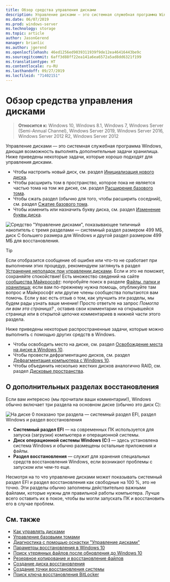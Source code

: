 ```yaml
---
title: Обзор средства управления дисками
description: Управление дисками — это системная служебная программа Windows, которая позволяет выполнять дополнительные задачи хранилища, среди которых — инициализация нового диска, расширение томов, сжатие разделов и изменение буквы диска.
ms.date: 06/07/2019
ms.prod: windows-server
ms.technology: storage
ms.topic: article
author: JasonGerend
manager: brianlic
ms.author: jgerend
ms.openlocfilehash: 46ed1256ed9039311939f9de12ea46416443be9c
ms.sourcegitcommit: 6aff3d88ff22ea141a6ea6572a5ad8dd6321f199
ms.translationtype: HT
ms.contentlocale: ru-RU
ms.lasthandoff: 09/27/2019
ms.locfileid: "71402151"
---
```

# <a name="overview-of-disk-management"></a>Обзор средства управления дисками

> **Относится к:** Windows 10, Windows 8.1, Windows 7, Windows Server (Semi-Annual Channel), Windows Server 2019, Windows Server 2016, Windows Server 2012 R2, Windows Server 2012

Управление дисками — это системная служебная программа Windows, дающая возможность выполнять дополнительные задачи хранилища. Ниже приведены некоторые задачи, которые хорошо подходят для управления дисками.

- Чтобы настроить новый диск, см. раздел [Инициализация нового диска](initialize-new-disks.md).
- Чтобы расширить том в пространство, которое пока не является частью тома на том же диске, см. раздел [Расширение базового тома](extend-a-basic-volume.md).
- Чтобы сжать раздел (обычно для того, чтобы расширить соседний), см. раздел [Сжатие базового тома](shrink-a-basic-volume.md).
- Чтобы изменить или назначить букву диска, см. раздел [Изменение буквы диска](change-a-drive-letter.md).

![Средство "Управление дисками", показывающее типичный накопитель с тремя разделами — системный раздел размером 499 МБ, диск C большего размера для Windows и другой раздел размером 499 МБ для восстановления.](media/disk-management.png)

> [!TIP]
>  Если отобразится сообщение об ошибке или что-то не сработает при выполнении этих процедур, рекомендуем заглянуть в раздел [Устранение неполадок при управлении дисками](troubleshooting-disk-management.md). Если и это не поможет, сохраняйте спокойствие! Есть множество сведений на сайте [сообщества Майкрософт](https://answers.microsoft.com/en-us/windows): попробуйте поиск в разделе [Файлы, папки и хранилища](https://answers.microsoft.com/en-us/windows/forum/windows_10-files?sort=lastreplydate&dir=desc&tab=All&status=all&mod=&modAge=&advFil=&postedAfter=&postedBefore=&threadType=all&isFilterExpanded=true&tm=1514405359639); если вам по-прежнему нужна помощь, опубликуйте там вопрос и Майкрософт или другие члены сообщества попытаются вам помочь. Если у вас есть отзыв о том, как улучшить эти разделы, мы будем рады узнать ваше мнение! Просто ответьте на запрос *Помогла ли вам эта страница?* , оставив свои комментарии на открывшейся странице или в открытой цепочке комментариев в нижней части этого раздела.

Ниже приведены некоторые распространенные задачи, которые можно выполнить с помощью других средств в Windows.

- Чтобы освободить место на диске, см. раздел [Освобождение места на диске в Windows 10](https://support.microsoft.com/help/12425/windows-10-free-up-drive-space).
- Чтобы провести дефрагментацию дисков, см. раздел [Дефрагментация компьютера с Windows 10](https://support.microsoft.com/help/4026701/windows-defragment-your-windows-10-pc).
- Чтобы объединить несколько жестких дисков аналогично RAID, см. раздел [Дисковые пространства](https://support.microsoft.com/help/12438/windows-10-storage-spaces).

## <a name="about-those-extra-recovery-partitions"></a>О дополнительных разделах восстановления

Если вам интересно (мы прочитали ваши комментарии!), Windows обычно включает три раздела на основном диске (обычно это диск C):

![На диске 0 показано три раздела — системный раздел EFI, раздел Windows и раздел восстановления](media/windows-partitions.png)

- **Системный раздел EFI** — на современных ПК используется для запуска (загрузки) компьютера и операционной системы.
- **Диск операционной системы Windows (C:)** — здесь установлена система Windows и обычно размещены остальные приложения и файлы.
- **Раздел восстановления** — служит для хранения специальных средств восстановления Windows, если возникают проблемы с запуском или чем-то еще.

Несмотря на то что управление дисками может показывать системный раздел EFI и раздел восстановления как свободные на 100 %, это не точно. Эти разделы обычно заполнены действительно важными файлами, которые нужны для правильной работы компьютера. Лучше всего оставить их в покое, чтобы вы могли запускать ПК и восстановить его в случае проблем.

## <a name="see-also"></a>См. также

- [Как управлять дисками](manage-disks.md)
- [Управление базовыми томами](manage-basic-volumes.md)
- [Диагностика с помощью оснастки "Управление дисками"](troubleshooting-disk-management.md)
- [Параметры восстановления в Windows 10](https://support.microsoft.com/help/12415/windows-10-recovery-options)
- [Поиск утерянных файлов после обновления до Windows 10](https://support.microsoft.com/help/12386/windows-10-find-lost-files-after-update)
- [Резервное копирование и восстановление файлов](https://support.microsoft.com/help/17143/windows-10-back-up-your-files)
- [Создание диска восстановления](https://support.microsoft.com/help/4026852/windows-create-a-recovery-drive)
- [Создание точки восстановления системы](https://support.microsoft.com/help/4027538/windows-create-a-system-restore-point)
- [Поиск ключа восстановления BitLocker](https://support.microsoft.com/help/4026181/windows-find-my-bitlocker-recovery-key)
